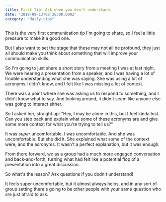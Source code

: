 ```yaml
---
title: First Tip! Ask when you don't understand.
date: "2019-09-13T08:38:00.000Z"
category: "daily-tips"
---
```


This is the very first communication tip I'm going to share, so I feel a little pressure to make it a good one.

But I also want to set the stage that these may not all be profound, they just all should make you think about something that will improve your communication skills.

So I'm going to just share a short story from a meeting I was at last night. We were hearing a presentation from a speaker, and I was having a lot of trouble understanding what she was saying. She was using a lot of acronyms I didn't know, and I felt like I was missing a lot of context.

There was a point where she was asking us to respond to something, and I didn't know what to say. And looking around, it didn't seem like anyone else was going to interact either.

So I asked her, straight up: "Hey, I may be alone in this, but I feel kinda lost. Can you step back and explain what some of these acronyms are and give some more context for what you're trying to tell us?"

It was *super* uncomfortable. I was uncomfortable. And she was uncomfortable. But she did it. She explained what some of the context were, and the acronyms. It wasn't a perfect explanation, but it was enough.

From there forward, we as a group had a much more engaged conversation and back-and-forth, turning what had felt like a potential flop of a presentation into a great discussion.

So what's the lesson? Ask questions if you dodn't understand!

It feels super uncomfortable, but it almost always helps, and in any sort of group setting there's going to be other people with your same question who are just afraid to ask.
